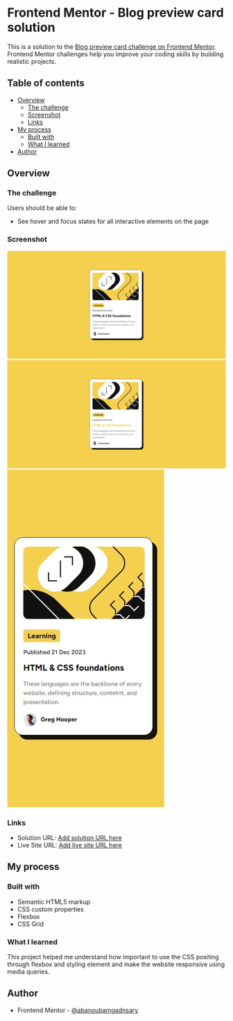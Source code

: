 # Frontend Mentor - Blog preview card solution

This is a solution to the [Blog preview card challenge on Frontend Mentor](https://www.frontendmentor.io/challenges/blog-preview-card-ckPaj01IcS). Frontend Mentor challenges help you improve your coding skills by building realistic projects.

## Table of contents

- [Overview](#overview)
  - [The challenge](#the-challenge)
  - [Screenshot](#screenshot)
  - [Links](#links)
- [My process](#my-process)
  - [Built with](#built-with)
  - [What I learned](#what-i-learned)
- [Author](#author)

## Overview

### The challenge

Users should be able to:

- See hover and focus states for all interactive elements on the page

### Screenshot

![](./screenshots/Desktop%20view.jpeg)
![](./screenshots/Active%20state.jpeg)
![](./screenshots/Mobile%20view.jpeg)

### Links

- Solution URL: [Add solution URL here](https://www.frontendmentor.io/solutions/blogpreviewcard-pdLVo1gSot)
- Live Site URL: [Add live site URL here](https://abanoubamgadnsary.github.io/Blog-preview-card/)

## My process

### Built with

- Semantic HTML5 markup
- CSS custom properties
- Flexbox
- CSS Grid

### What I learned

This project helped me understand how important to use the CSS positing through flexbox and styling element
and make the website responsive using media queries.

## Author

- Frontend Mentor - [@abanoubamgadnsary](https://www.frontendmentor.io/profile/abanoubamgadnsary)
